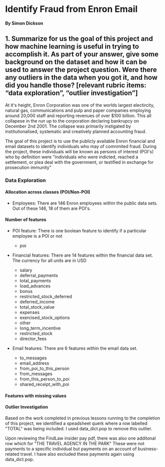 # Identify Fraud from Enron Email

#### By Simon Dickson

## 1. Summarize for us the goal of this project and how machine learning is useful in trying to accomplish it. As part of your answer, give some background on the dataset and how it can be used to answer the project question. Were there any outliers in the data when you got it, and how did you handle those?  [relevant rubric items: “data exploration”, “outlier investigation”]

At it's height, Enron Corporation was one of the worlds largest electircity, natural gas, communications and pulp and paper companies employing around 20,000 staff and reporting revenues of over $100 billion. This all collapese in the run up to the corporation declaring bankrupcy on December 2nd 2001. The collapse was primarily instigated by institutionalised, systematic and creatively planned accounting fraud.

The goal of this project is to use the publicly available Enron financial and email datasets to identify individuals who may of comnmited fraud. During the project, these individuals will be known as persons of interest (POI's) who by definition were "individuals who were indicted, reached a settlement, or plea deal with the government, or testified in exchange for prosecution immunity"

### Data Exploration

#### Allocation across classes (POI/Non-POI)

- Employees: There are 146 Enron employees within the public data sets. Out of these 146, 18 of them are POI's.

#### Number of features

- POI feature: There is one boolean feature to identify if a particular employee is a POI or not
  - poi
- Financial features: There are 14 features within the financial data set. The currency for all units are in USD
  - salary
  - deferral_payments
  - total_payments
  - load_advances
  - bonus
  - restricted_stock_deferred
  - deferred_income
  - total_stock_value
  - expenses
  - exercised_stock_options
  - other
  - long_term_incentive
  - restricted_stock
  - director_fees
  
- Email features: There are 6 features within the email data set.
  - to_messages
  - email_address
  - from_poi_to_this_person
  - from_messages
  - from_this_person_to_poi
  - shared_receipt_with_poi

#### Features with missing values



#### Outlier Investigation

Based on the work completed in previous lessons running to the completion of this project, we identified a speadsheet querk where a row labelled "TOTAL" was being included. I used data_dict.pop to remove this outlier. 

Upon reviewing the FindLaw insider pay pdf, there was also one additonal row which for "THE TRAVEL AGENCY IN THE PARK" These were not payments to a specific individual but payments on an account of business-related travel. I have also excluded these payments again using data_dict.pop.
